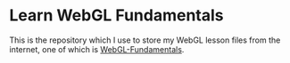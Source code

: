 # Learn WebGL Fundamentals
This is the repository which I use to store my WebGL lesson files from the internet, one of which is [WebGL-Fundamentals](https://webglfundamentals.org).